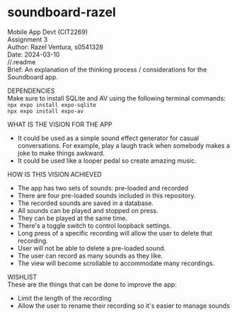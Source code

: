 # soundboard-razel

Mobile App Devt (CIT2269)  
Assignment 3   
Author: Razel Ventura, s0541328  
Date: 2024-03-10  
//.readme  
Brief: An explanation of the thinking process / considerations for the Soundboard app.


DEPENDENCIES  
Make sure to install SQLite and AV using the following terminal commands:    
`npx expo install expo-sqlite`   
`npx expo install expo-av`


WHAT IS THE VISION FOR THE APP   
- It could be used as a simple sound effect generator for casual conversations. For example, play a laugh track when somebody makes a joke to make things awkward.  
- It could be used like a looper pedal so create amazing music.


HOW IS THIS VISION ACHIEVED  
- The app has two sets of sounds: pre-loaded and recorded  
- There are four pre-loaded sounds included in this repository.  
- The recorded sounds are saved in a database.  
- All sounds can be played and stopped on press.  
- They can be played at the same time.  
- There's a toggle switch to control loopback settings.  
- Long press of a specific recording will allow the user to delete that recording.  
- User will not be able to delete a pre-loaded sound.  
- The user can record as many sounds as they like.  
- The view will become scrollable to accommodate many recordings.


WISHLIST  
These are the things that can be done to improve the app:  
- Limit the length of the recording
- Allow the user to rename their recording so it's easier to manage sounds
